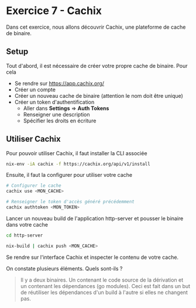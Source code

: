 # Exercice 7 - Cachix

Dans cet exercice, nous allons découvrir Cachix, une plateforme de cache de binaire.


## Setup

Tout d'abord, il est nécessaire de créer votre propre cache de binaire. Pour cela
- Se rendre sur https://app.cachix.org/
- Créer un compte
- Créer un nouveau cache de binaire (attention le nom doit être unique)
- Créer un token d'authentification
  - Aller dans **Settings** => **Auth Tokens**
  - Renseigner une description
  - Spécifier les droits en écriture


## Utiliser Cachix

Pour pouvoir utiliser Cachix, il faut installer la CLI associée
```bash
nix-env -iA cachix -f https://cachix.org/api/v1/install
```

Ensuite, il faut la configurer pour utiliser votre cache
```bash
# Configurer le cache
cachix use <MON_CACHE>

# Renseigner le token d'accès généré précédemment
cachix authtoken <MON_TOKEN>
```

Lancer un nouveau build de l'application http-server et pousser le binaire dans votre cache
```bash
cd http-server

nix-build | cachix push <MON_CACHE>
```

Se rendre sur l'interface Cachix et inspecter le contenu de votre cache.

On constate plusieurs éléments. Quels sont-ils ?

> Il y a deux binaires. Un contenant le code source de la dérivation et un contenant les dépendances (go modules). Ceci est fait dans un but de réutiliser les dépendances d'un build à l'autre si elles ne changent pas.

